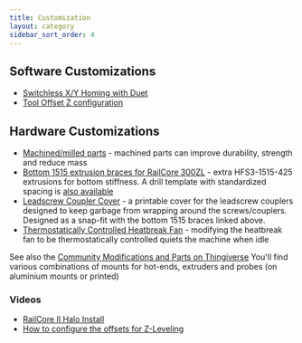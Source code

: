 ```yaml
---
title: Customization
layout: category
sidebar_sort_order: 4
---
```


## Software Customizations

  * [Switchless X/Y Homing with Duet](./duet_switchless_homing.md)
  * [Tool Offset Z configuration](./tool_offset_z_configuration.md)

## Hardware Customizations
  * [Machined/milled parts](./machined_parts.md) - machined parts can improve durability, strength and reduce mass
  * [Bottom 1515 extrusion braces for RailCore 300ZL](https://imgur.com/tJIpFaI) - extra HFS3-1515-425 extrusions for bottom stiffness.  A drill template with standardized spacing is [also available](https://www.thingiverse.com/thing:3561761)
  * [Leadscrew Coupler Cover](https://www.thingiverse.com/thing:3629939) - a printable cover for the leadscrew couplers designed to keep garbage from wrapping around the screws/couplers.  Designed as a snap-fit with the bottom 1515 braces linked above.
  * [Thermostatically Controlled Heatbreak Fan](./thermostatic_fan.md) - modifying the heatbreak fan to be thermostatically controlled quiets the machine when idle

  See also the [Community Modifications and Parts on Thingiverse](https://www.thingiverse.com/railcore/collections/300zl-zlt) You'll find various combinations of mounts for hot-ends, extruders and probes (on aluminium mounts or printed)

### Videos

  * [RailCore II Halo Install](https://www.youtube.com/watch?v=9udGI_555m0)
  * [How to configure the offsets for Z-Leveling](https://www.youtube.com/watch?v=qeFGLb8Gf6U)
